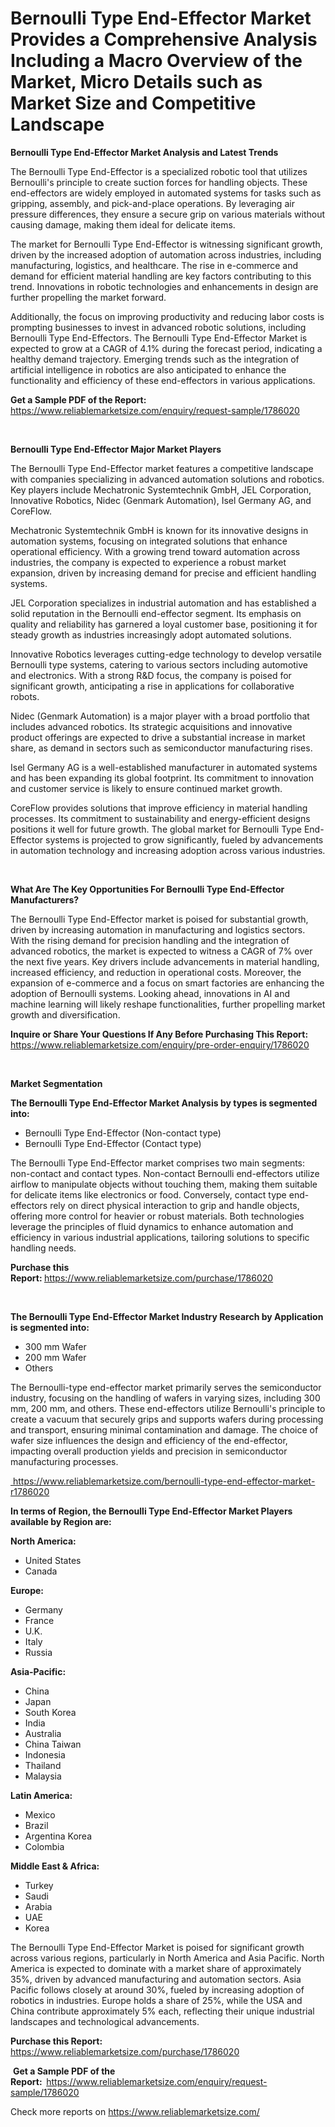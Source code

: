 <p><h1>Bernoulli Type End-Effector Market Provides a Comprehensive Analysis Including a Macro Overview of the Market, Micro Details such as Market Size and Competitive Landscape</h1></p><p><strong>Bernoulli Type End-Effector Market Analysis and Latest Trends</strong></p>
<p><p>The Bernoulli Type End-Effector is a specialized robotic tool that utilizes Bernoulli's principle to create suction forces for handling objects. These end-effectors are widely employed in automated systems for tasks such as gripping, assembly, and pick-and-place operations. By leveraging air pressure differences, they ensure a secure grip on various materials without causing damage, making them ideal for delicate items.</p><p>The market for Bernoulli Type End-Effector is witnessing significant growth, driven by the increased adoption of automation across industries, including manufacturing, logistics, and healthcare. The rise in e-commerce and demand for efficient material handling are key factors contributing to this trend. Innovations in robotic technologies and enhancements in design are further propelling the market forward.</p><p>Additionally, the focus on improving productivity and reducing labor costs is prompting businesses to invest in advanced robotic solutions, including Bernoulli Type End-Effectors. The Bernoulli Type End-Effector Market is expected to grow at a CAGR of 4.1% during the forecast period, indicating a healthy demand trajectory. Emerging trends such as the integration of artificial intelligence in robotics are also anticipated to enhance the functionality and efficiency of these end-effectors in various applications.</p></p>
<p><strong>Get a Sample PDF of the Report:&nbsp;</strong> <a href="https://www.reliablemarketsize.com/enquiry/request-sample/1786020?utm_campaign=1836&utm_medium=2&utm_source=Github&utm_content=ia&utm_term=27122024&utm_id=bernoulli-type-end-effector">https://www.reliablemarketsize.com/enquiry/request-sample/1786020</a></p>
<p>&nbsp;</p>
<p><strong>Bernoulli Type End-Effector Major Market Players</strong></p>
<p><p>The Bernoulli Type End-Effector market features a competitive landscape with companies specializing in advanced automation solutions and robotics. Key players include Mechatronic Systemtechnik GmbH, JEL Corporation, Innovative Robotics, Nidec (Genmark Automation), Isel Germany AG, and CoreFlow.</p><p>Mechatronic Systemtechnik GmbH is known for its innovative designs in automation systems, focusing on integrated solutions that enhance operational efficiency. With a growing trend toward automation across industries, the company is expected to experience a robust market expansion, driven by increasing demand for precise and efficient handling systems. </p><p>JEL Corporation specializes in industrial automation and has established a solid reputation in the Bernoulli end-effector segment. Its emphasis on quality and reliability has garnered a loyal customer base, positioning it for steady growth as industries increasingly adopt automated solutions.</p><p>Innovative Robotics leverages cutting-edge technology to develop versatile Bernoulli type systems, catering to various sectors including automotive and electronics. With a strong R&D focus, the company is poised for significant growth, anticipating a rise in applications for collaborative robots.</p><p>Nidec (Genmark Automation) is a major player with a broad portfolio that includes advanced robotics. Its strategic acquisitions and innovative product offerings are expected to drive a substantial increase in market share, as demand in sectors such as semiconductor manufacturing rises.</p><p>Isel Germany AG is a well-established manufacturer in automated systems and has been expanding its global footprint. Its commitment to innovation and customer service is likely to ensure continued market growth.</p><p>CoreFlow provides solutions that improve efficiency in material handling processes. Its commitment to sustainability and energy-efficient designs positions it well for future growth. The global market for Bernoulli Type End-Effector systems is projected to grow significantly, fueled by advancements in automation technology and increasing adoption across various industries.</p></p>
<p>&nbsp;</p>
<p><strong>What Are The Key Opportunities For Bernoulli Type End-Effector Manufacturers?</strong></p>
<p><p>The Bernoulli Type End-Effector market is poised for substantial growth, driven by increasing automation in manufacturing and logistics sectors. With the rising demand for precision handling and the integration of advanced robotics, the market is expected to witness a CAGR of 7% over the next five years. Key drivers include advancements in material handling, increased efficiency, and reduction in operational costs. Moreover, the expansion of e-commerce and a focus on smart factories are enhancing the adoption of Bernoulli systems. Looking ahead, innovations in AI and machine learning will likely reshape functionalities, further propelling market growth and diversification.</p></p>
<p><strong>Inquire or Share Your Questions If Any Before Purchasing This Report:</strong> <a href="https://www.reliablemarketsize.com/enquiry/pre-order-enquiry/1786020?utm_campaign=1836&utm_medium=2&utm_source=Github&utm_content=ia&utm_term=27122024&utm_id=bernoulli-type-end-effector">https://www.reliablemarketsize.com/enquiry/pre-order-enquiry/1786020</a></p>
<p>&nbsp;</p>
<p><strong>Market Segmentation</strong></p>
<p><strong>The Bernoulli Type End-Effector Market Analysis by types is segmented into:</strong></p>
<p><ul><li>Bernoulli Type End-Effector (Non-contact type)</li><li>Bernoulli Type End-Effector (Contact type)</li></ul></p>
<p><p>The Bernoulli Type End-Effector market comprises two main segments: non-contact and contact types. Non-contact Bernoulli end-effectors utilize airflow to manipulate objects without touching them, making them suitable for delicate items like electronics or food. Conversely, contact type end-effectors rely on direct physical interaction to grip and handle objects, offering more control for heavier or robust materials. Both technologies leverage the principles of fluid dynamics to enhance automation and efficiency in various industrial applications, tailoring solutions to specific handling needs.</p></p>
<p><strong>Purchase this Report:&nbsp;</strong><a href="https://www.reliablemarketsize.com/purchase/1786020?utm_campaign=1836&utm_medium=2&utm_source=Github&utm_content=ia&utm_term=27122024&utm_id=bernoulli-type-end-effector">https://www.reliablemarketsize.com/purchase/1786020</a></p>
<p>&nbsp;</p>
<p><strong>The Bernoulli Type End-Effector Market Industry Research by Application is segmented into:</strong></p>
<p><ul><li>300 mm Wafer</li><li>200 mm Wafer</li><li>Others</li></ul></p>
<p><p>The Bernoulli-type end-effector market primarily serves the semiconductor industry, focusing on the handling of wafers in varying sizes, including 300 mm, 200 mm, and others. These end-effectors utilize Bernoulli's principle to create a vacuum that securely grips and supports wafers during processing and transport, ensuring minimal contamination and damage. The choice of wafer size influences the design and efficiency of the end-effector, impacting overall production yields and precision in semiconductor manufacturing processes.</p></p>
<p><a href="https://www.reliablemarketsize.com/bernoulli-type-end-effector-market-r1786020?utm_campaign=1836&utm_medium=2&utm_source=Github&utm_content=ia&utm_term=27122024&utm_id=bernoulli-type-end-effector">&nbsp;https://www.reliablemarketsize.com/bernoulli-type-end-effector-market-r1786020</a></p>
<p><strong>In terms of Region, the Bernoulli Type End-Effector Market Players available by Region are:</strong></p>
<p>
    <p> <strong> North America: </strong>
        <ul>
            <li>United States</li>
            <li>Canada</li>
        </ul>
        </p> 
    <p> <strong> Europe: </strong>
        <ul>
            <li>Germany</li>
            <li>France</li>
            <li>U.K.</li>
            <li>Italy</li>
            <li>Russia</li>
        </ul>
        </p> 
    <p> <strong> Asia-Pacific: </strong>
        <ul>
            <li>China</li>
            <li>Japan</li>
            <li>South Korea</li>
            <li>India</li>
            <li>Australia</li>
            <li>China Taiwan</li>
            <li>Indonesia</li>
            <li>Thailand</li>
            <li>Malaysia</li>
        </ul>
        </p> 
    <p> <strong> Latin America: </strong>
        <ul>
            <li>Mexico</li>
            <li>Brazil</li>
            <li>Argentina Korea</li>
            <li>Colombia</li>
        </ul>
        </p> 
    <p> <strong> Middle East & Africa: </strong>
        <ul>
            <li>Turkey</li>
            <li>Saudi</li>
            <li>Arabia</li>
            <li>UAE</li>
            <li>Korea</li>
        </ul>
    </p>
    </p>
<p><p>The Bernoulli Type End-Effector Market is poised for significant growth across various regions, particularly in North America and Asia Pacific. North America is expected to dominate with a market share of approximately 35%, driven by advanced manufacturing and automation sectors. Asia Pacific follows closely at around 30%, fueled by increasing adoption of robotics in industries. Europe holds a share of 25%, while the USA and China contribute approximately 5% each, reflecting their unique industrial landscapes and technological advancements.</p></p>
<p><strong>Purchase this Report: </strong><a href="https://www.reliablemarketsize.com/purchase/1786020?utm_campaign=1836&utm_medium=2&utm_source=Github&utm_content=ia&utm_term=27122024&utm_id=bernoulli-type-end-effector">https://www.reliablemarketsize.com/purchase/1786020</a></p>
<p>&nbsp;<strong>Get a Sample PDF of the Report:&nbsp;&nbsp;</strong><a href="https://www.reliablemarketsize.com/enquiry/request-sample/1786020?utm_campaign=1836&utm_medium=2&utm_source=Github&utm_content=ia&utm_term=27122024&utm_id=bernoulli-type-end-effector">https://www.reliablemarketsize.com/enquiry/request-sample/1786020</a></p>
<p><strong></strong></p>
<p>Check more reports on <a href="https://www.reliablemarketsize.com/?utm_campaign=1836&utm_medium=2&utm_source=Github&utm_content=ia&utm_term=27122024&utm_id=bernoulli-type-end-effector">https://www.reliablemarketsize.com/</a></p>